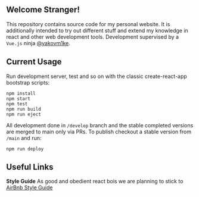 ## Welcome Stranger!

This repository contains source code for my personal website. It is additionally intended to try out different stuff and extend my knowledge in react and other web development tools. Development supervised by a `Vue.js` ninja [@yakovm1ke](https://github.com/yakovm1ke).

## Current Usage
Run development server, test and so on with the classic create-react-app bootstrap scripts: 

```shell
npm install
npm start
npm test
npm run build
npm run eject
```

All development done in `/develop` branch and the stable completed versions are merged to main only via PRs. To publish checkout a stable version from `/main` and run:

```shell
npm run deploy
```

## Useful Links

**Style Guide** As good and obedient react bois we are planning to stick to [AirBnb Style Guide](https://github.com/airbnb/javascript/blob/master/README.md)